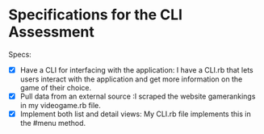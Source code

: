 # Specifications for the CLI Assessment

Specs:
- [x] Have a CLI for interfacing with the application: I have a CLI.rb that lets users interact with the application and get more information on the game of their choice.
- [x] Pull data from an external source :I scraped the website gamerankings in my videogame.rb file.
- [x] Implement both list and detail views: My CLI.rb file implements this in the #menu method. 
